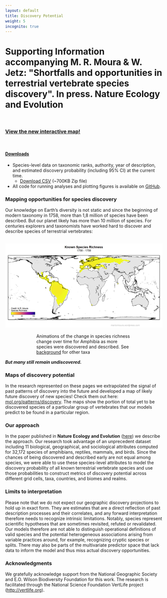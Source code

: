 ```yaml
---
layout: default
title: Discovery Potential
weight: 5
incognito: true
---
```



Supporting Information accompanying M. R. Moura & W. Jetz: "Shortfalls and opportunities in terrestrial vertebrate species discovery". In press. Nature Ecology and Evolution
====================================

<br />

### [View the new interactive map!](https://mol.org/patterns/discovery)

<!-- <iframe style="width: 100%; height: 600px;" src="https://mol.org/patterns/discovery?embed=true">

</iframe> -->
<br /> 

#### [Downloads](#downloads)

- Species-level data on taxonomic ranks, authority, year of description, and estimated discovery probability (including 95% CI) at the current time.
  - [Download CSV](https://data.vertlife.org/discoverypotential/SpeciesLevelData.zip) (~700KB Zip file)
- All code for running analyses and plotting figures is available on [GitHub](https://github.com/mariormoura/VertDiscoveries).


### Mapping opportunities for species discovery


<p>
  Our knowledge on Earth’s diversity is not static and since the beginning
  of modern taxonomy in 1758, more than 1,8 million of species have been
  described. But our planet likely has more than 10 million of species.
  For centuries explorers and taxonomists have worked hard to discover and
  describe species of terrestrial vertebrates:
</p>
<br />

<img style="max-width: 100%" src="amphibia.gif">
<div style="margin:15px 100px;"> Animations of the change in species richness change over time for Amphibia as more
          species were discovered and described. See <a target="_blank" href="https://mol.org/patterns/discovery/background">background</a> for other taxa </div>
<p>
  <b><i>But many still remain undiscovered.</i></b>
</p>

<h3>Maps of discovery potential</h3>

<p>
  In the research represented on these pages we extrapolated the signal of
  past patterns of discovery into the future and developed a map of likely
  future discovery of new species! Check them out here:
  <a target="_blank" href="https://mol.org/patterns/discovery">mol.org/patterns/discovery</a>. The maps show
  the portion of total yet to be discovered species of a particular group
  of vertebrates that our models predict to be found in a particular
  region.
</p>

<h3>Our approach</h3>
<p>
  In the paper published in <b>Nature Ecology and Evolution</b> (<a
    href="https://dx.doi.org/10.1038/s41559-021-01411-5"
    >here</a
  >) we describe the approach. Our research took advantage of an
  unprecedent dataset including 11 biological, geographical, and
  sociological attributes computed for 32,172 species of amphibians,
  reptiles, mammals, and birds. Since the chances of being discovered and
  described early are not equal among species, we were able to use these
  species-level attributes to model the discovery probability of all known
  terrestrial vertebrate species and use those probabilities to construct
  metrics of discovery potential across different grid cells, taxa,
  countries, and biomes and realms.
</p>

<h3>Limits to interpretation</h3>

<p>
  Please note that we do not expect our geographic discovery projections
  to hold up in exact form. They are estimates that are a direct
  reflection of past description processes and their correlates, and any
  forward interpretation therefore needs to recognize intrinsic
  limitations. Notably, species represent scientific hypotheses that are
  sometimes revisited, refuted or revalidated. Our models therefore are
  not able to distinguish operational definitions of valid species and the
  potential heterogeneous associations arising from variable practices
  around, for example, recognizing cryptic species or splits. There may
  also be parts of the multivariate predictor space that lack data to
  inform the model and thus miss actual discovery opportunities.
</p>

<h3>Acknowledgments</h3>

<p>
  We gratefully acknowledge support from the National Geographic Society
  and E.O. Wilson Biodiversity Foundation for this work. The research is
  facilitated through the National Science Foundation VertLife project (<a
    href="http://vertlife.org"
    target="_blank"
    >http://vertlife.org</a
  >).
</p>
<br /><br />
